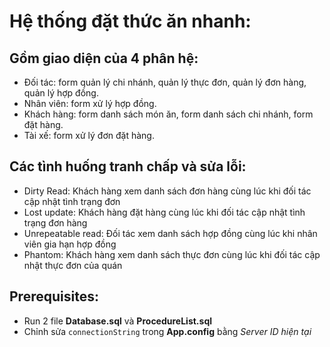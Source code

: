 # Hệ thống đặt thức ăn nhanh:

## Gồm giao diện của 4 phân hệ:
- Đối tác: form quản lý chi nhánh, quản lý thực đơn, quản lý đơn hàng, quản lý hợp đồng.
- Nhân viên: form xử lý hợp đồng.
- Khách hàng: form danh sách món ăn, form danh sách chi nhánh, form đặt hàng.
- Tài xế: form xử lý đơn đặt hàng.

## Các tình huống tranh chấp và sửa lỗi:
- Dirty Read: Khách hàng xem danh sách đơn hàng cùng lúc khi đối tác cập nhật tình trạng đơn 
- Lost update: Khách hàng đặt hàng cùng lúc khi đối tác cập nhật tình trạng đơn hàng
- Unrepeatable read: Đối tác xem danh sách hợp đồng cùng lúc khi nhân viên gia hạn hợp đồng
- Phantom: Khách hàng xem danh sách thực đơn cùng lúc khi đối tác cập nhật thực đơn của quán

## Prerequisites:
- Run 2 file **Database.sql** và **ProcedureList.sql**
- Chỉnh sửa ```connectionString``` trong **App.config** bằng *Server ID hiện tại*
